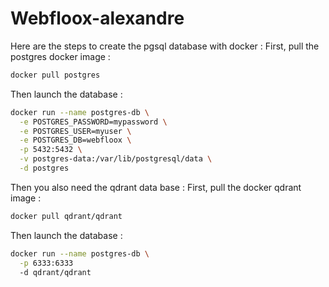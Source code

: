 # Webfloox-alexandre
Here are the steps to create the pgsql database with docker :
First, pull the postgres docker image :
```bash
docker pull postgres
```
Then launch the database :
```bash
docker run --name postgres-db \
  -e POSTGRES_PASSWORD=mypassword \
  -e POSTGRES_USER=myuser \
  -e POSTGRES_DB=webfloox \
  -p 5432:5432 \
  -v postgres-data:/var/lib/postgresql/data \
  -d postgres
```
Then you also need the qdrant data base :
First, pull the docker qdrant image :
```bash
docker pull qdrant/qdrant
```
Then launch the database :
```bash
docker run --name postgres-db \
  -p 6333:6333
  -d qdrant/qdrant 
```
